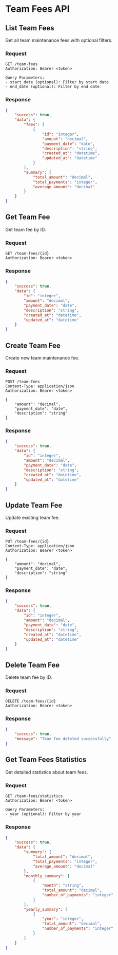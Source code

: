 # Team Fees API

## List Team Fees
Get all team maintenance fees with optional filters.

### Request
```http
GET /team-fees
Authorization: Bearer <token>

Query Parameters:
- start_date (optional): Filter by start date
- end_date (optional): Filter by end date
```

### Response
```json
{
    "success": true,
    "data": {
        "fees": [
            {
                "id": "integer",
                "amount": "decimal",
                "payment_date": "date",
                "description": "string",
                "created_at": "datetime",
                "updated_at": "datetime"
            }
        ],
        "summary": {
            "total_amount": "decimal",
            "total_payments": "integer",
            "average_amount": "decimal"
        }
    }
}
```

## Get Team Fee
Get team fee by ID.

### Request
```http
GET /team-fees/{id}
Authorization: Bearer <token>
```

### Response
```json
{
    "success": true,
    "data": {
        "id": "integer",
        "amount": "decimal",
        "payment_date": "date",
        "description": "string",
        "created_at": "datetime",
        "updated_at": "datetime"
    }
}
```

## Create Team Fee
Create new team maintenance fee.

### Request
```http
POST /team-fees
Content-Type: application/json
Authorization: Bearer <token>

{
    "amount": "decimal",
    "payment_date": "date",
    "description": "string"
}
```

### Response
```json
{
    "success": true,
    "data": {
        "id": "integer",
        "amount": "decimal",
        "payment_date": "date",
        "description": "string",
        "created_at": "datetime",
        "updated_at": "datetime"
    }
}
```

## Update Team Fee
Update existing team fee.

### Request
```http
PUT /team-fees/{id}
Content-Type: application/json
Authorization: Bearer <token>

{
    "amount": "decimal",
    "payment_date": "date",
    "description": "string"
}
```

### Response
```json
{
    "success": true,
    "data": {
        "id": "integer",
        "amount": "decimal",
        "payment_date": "date",
        "description": "string",
        "created_at": "datetime",
        "updated_at": "datetime"
    }
}
```

## Delete Team Fee
Delete team fee by ID.

### Request
```http
DELETE /team-fees/{id}
Authorization: Bearer <token>
```

### Response
```json
{
    "success": true,
    "message": "Team fee deleted successfully"
}
```

## Get Team Fees Statistics
Get detailed statistics about team fees.

### Request
```http
GET /team-fees/statistics
Authorization: Bearer <token>

Query Parameters:
- year (optional): Filter by year
```

### Response
```json
{
    "success": true,
    "data": {
        "summary": {
            "total_amount": "decimal",
            "total_payments": "integer",
            "average_amount": "decimal"
        },
        "monthly_summary": [
            {
                "month": "string",
                "total_amount": "decimal",
                "number_of_payments": "integer"
            }
        ],
        "yearly_summary": [
            {
                "year": "integer",
                "total_amount": "decimal",
                "number_of_payments": "integer"
            }
        ]
    }
}
``` 
